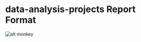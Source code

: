 # data-analysis-projects Report Format
![alt monkey](https://www.google.com/url?sa=i&url=https%3A%2F%2Fwww.nationalgeographic.com%2Fanimals%2Farticle%2Fanimal-primate-drill-conservation-biology-mandrill&psig=AOvVaw3wXq3m4D5jfvROCnPM_UgZ&ust=1722197708738000&source=images&cd=vfe&opi=89978449&ved=0CBEQjRxqFwoTCJiZ98mEyIcDFQAAAAAdAAAAABAE)
